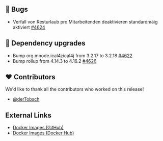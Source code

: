 ## 🐞 Bugs

- Verfall von Resturlaub pro Mitarbeitenden deaktivieren standardmäig aktiviert [#4624](https://github.com/urlaubsverwaltung/urlaubsverwaltung/issues/4624)

## 🔨 Dependency upgrades

- Bump org.mnode.ical4j:ical4j from 3.2.17 to 3.2.18 [#4622](https://github.com/urlaubsverwaltung/urlaubsverwaltung/pull/4622)
- Bump rollup from 4.14.3 to 4.16.2 [#4626](https://github.com/urlaubsverwaltung/urlaubsverwaltung/pull/4626)

## ❤️ Contributors

We'd like to thank all the contributors who worked on this release!

- [@derTobsch](https://github.com/derTobsch)
## External Links

- [Docker Images (GitHub)](https://github.com/urlaubsverwaltung/urlaubsverwaltung/pkgs/container/urlaubsverwaltung%2Furlaubsverwaltung)
- [Docker Images (Docker Hub)](https://hub.docker.com/r/urlaubsverwaltung/urlaubsverwaltung)
